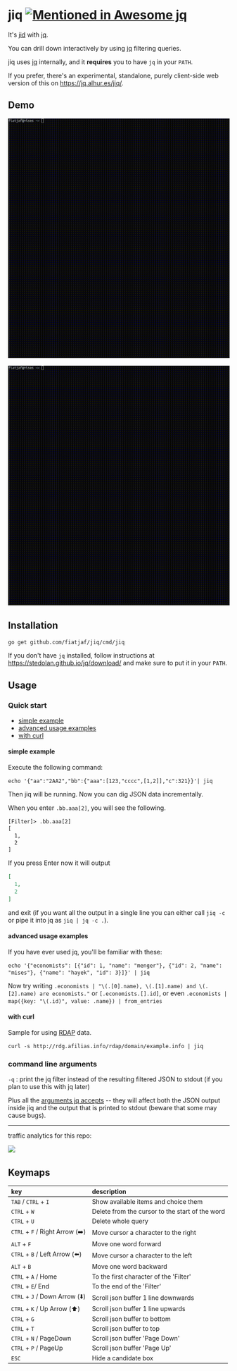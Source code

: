 # jiq [![Mentioned in Awesome jq](https://awesome.re/mentioned-badge.svg)](https://github.com/fiatjaf/awesome-jq)

It's [jid](https://github.com/simeji/jid) with [jq](https://stedolan.github.io/jq/).

You can drill down interactively by using [jq](https://stedolan.github.io/jq/) filtering queries.

jiq uses [jq](https://stedolan.github.io/jq/) internally, and it **requires** you to have `jq` in your `PATH`.

If you prefer, there's an experimental, standalone, purely client-side web version of this on https://jq.alhur.es/jiq/.

## Demo

![screencast-repo.gif](screencast-repo.gif)

![screencast-packagejson.gif](screencast-packagejson.gif)

## Installation

```
go get github.com/fiatjaf/jiq/cmd/jiq
```

If you don't have `jq` installed, follow instructions at https://stedolan.github.io/jq/download/ and make sure to put it in your `PATH`.

## Usage

### Quick start

* [simple example](#simple-example)
* [advanced usage examples](#advanced-usage-examples)
* [with curl](#with-curl)

#### simple example

Execute the following command:

```
echo '{"aa":"2AA2","bb":{"aaa":[123,"cccc",[1,2]],"c":321}}'| jiq
```

Then jiq will be running. Now you can dig JSON data incrementally.

When you enter `.bb.aaa[2]`, you will see the following.

```
[Filter]> .bb.aaa[2]
[
  1,
  2
]
```

If you press Enter now it will output

```json
[
  1,
  2
]
```

and exit (if you want all the output in a single line you can either call `jiq -c` or pipe it into jq as `jiq | jq -c .`).

#### advanced usage examples

If you have ever used jq, you'll be familiar with these:

```
echo '{"economists": [{"id": 1, "name": "menger"}, {"id": 2, "name": "mises"}, {"name": "hayek", "id": 3}]}' | jiq
```

Now try writing `.economists | "\(.[0].name), \(.[1].name) and \(.[2].name) are economists."` or `[.economists.[].id]`, or even `.economists | map({key: "\(.id)", value: .name}) | from_entries`

#### with curl

Sample for using [RDAP](https://datatracker.ietf.org/wg/weirds/documents/) data.

```
curl -s http://rdg.afilias.info/rdap/domain/example.info | jiq
```

### command line arguments

`-q` : print the jq filter instead of the resulting filtered JSON to stdout (if you plan to use this with jq later)

Plus all the [arguments jq accepts](https://stedolan.github.io/jq/manual/#Invokingjq) -- they will affect both the JSON output inside jiq and the output that is printed to stdout (beware that some may cause bugs).

---

traffic analytics for this repo:

[![](https://ght.trackingco.de/fiatjaf/jiq)](https://ght.trackingco.de/)

## Keymaps
|key|description|
|:-----------|:------------|
|`TAB` / `CTRL` + `I` |Show available items and choice them|
|`CTRL` + `W` |Delete from the cursor to the start of the word|
|`CTRL` + `U` |Delete whole query|
|`CTRL` + `F` / Right Arrow (:arrow_right:)|Move cursor a character to the right|
|`ALT` + `F` |Move one word forward|
|`CTRL` + `B` / Left Arrow (:arrow_left:)|Move cursor a character to the left|
|`ALT` + `B` |Move one word backward|
|`CTRL` + `A` / Home|To the first character of the 'Filter'|
|`CTRL` + `E`/ End|To the end of the 'Filter'|
|`CTRL` + `J` / Down Arrow (:arrow_down:)|Scroll json buffer 1 line downwards|
|`CTRL` + `K` / Up Arrow (:arrow_up:)|Scroll json buffer 1 line upwards|
|`CTRL` + `G`|Scroll json buffer to bottom|
|`CTRL` + `T`|Scroll json buffer to top|
|`CTRL` + `N` / PageDown|Scroll json buffer 'Page Down'|
|`CTRL` + `P` / PageUp|Scroll json buffer 'Page Up'|
|`ESC`|Hide a candidate box|

